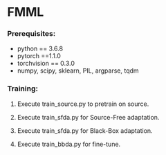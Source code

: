 # FMML


### Prerequisites:
- python == 3.6.8
- pytorch ==1.1.0
- torchvision == 0.3.0
- numpy, scipy, sklearn, PIL, argparse, tqdm


### Training:
1. Execute train_source.py to pretrain on source.
	
2. Execute train_sfda.py for Source-Free adaptation.
	
3. Execute train_sfda.py for Black-Box adaptation.
	
4. Execute train_bbda.py for fine-tune.
	
